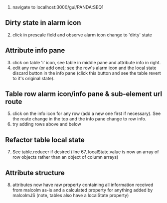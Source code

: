 1. navigate to localhost:3000/gui/PANDA:SEQ1

Dirty state in alarm icon
-------------------------
2. click in prescale field and observe alarm icon change to 'dirty' state

Attribute info pane
-------------------
3. click on table 'i' icon, see table in middle pane and attribute info in right.
4. edit any row (or add one); see the row's alarm icon and the local state discard button in the info pane (click this button and see the table revert to it's original state).

Table row alarm icon/info pane & sub-element url route
--------------------------------
5. click on the info icon for any row (add a new one first if necessary). See the route change in the top and the info pane change to row info.
6. try adding rows above and below

Refactor table local state
--------------------------
7. See table.reducer if desired (line 67, localState.value is now an array of row objects rather than an object of column arrays)

Attribute structure
-------------------
8. attributes now have raw property containing all information received from malcolm as-is and a calculated property for anything added by malcolmJS (note, tables also have a localState property)

